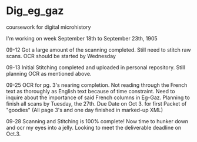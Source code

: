 # Dig_eg_gaz
coursework for digital microhistory

I'm working on week September 18th to September 23th, 1905

09-12
Got a large amount of the scanning completed. Still need to stitch raw scans. OCR should be started by Wednesday

09-13 
Initial Stitching completed and uploaded in personal repository. Still planning OCR as mentioned above.

09-25
OCR for pg. 3's nearing completion. Not reading through the French text as thoroughly as English text because of time constraint. Need to inquire about the importance of said French columns in Eg-Gaz. Planning to finish all scans by Tuesday, the 27th. Due Date on Oct 3. for first Packet of "goodies" (All page 3's and one day finished in marked-up XML)

09-28
Scanning and Stitching is 100% complete! Now time to hunker down and ocr my eyes into a jelly. Looking to meet the deliverable deadline on Oct.3.
